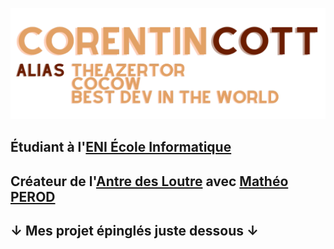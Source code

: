 ![Corentin COTT](https://github.com/Corentin-cott/Corentin-cott/blob/main/CorentinCOTT.png?raw=true)
## Étudiant à l'[ENI École Informatique](https://www.eni-ecole.fr/)
## Créateur de l'[Antre des Loutre](https://discord.gg/k4ZBFVdntp) avec [Mathéo PEROD](https://github.com/matheo-1712)
## ↓ Mes projet épinglés juste dessous ↓
